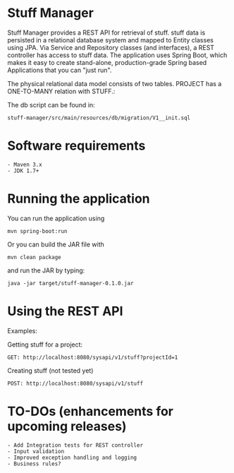 Stuff Manager
===================
Stuff Manager provides a REST API for retrieval of stuff.
stuff data is persisted in a relational database system and mapped to Entity classes
using JPA. Via Service and Repository classes (and interfaces), a REST controller
has access to stuff data.
The application uses Spring Boot, which makes it easy to create stand-alone,
production-grade Spring based Applications that you can "just run".

The physical relational data model consists of two tables. PROJECT has a ONE-TO-MANY relation with STUFF.:

The db script can be found in:

    stuff-manager/src/main/resources/db/migration/V1__init.sql

Software requirements
=====================

    - Maven 3.x
    - JDK 1.7+

Running the application
=======================
You can run the application using

    mvn spring-boot:run

Or you can build the JAR file with

    mvn clean package

and run the JAR by typing:

    java -jar target/stuff-manager-0.1.0.jar

Using the REST API
==================
Examples:

Getting stuff for a project:

    GET: http://localhost:8080/sysapi/v1/stuff?projectId=1

Creating stuff (not tested yet)

    POST: http://localhost:8080/sysapi/v1/stuff


TO-DOs (enhancements for upcoming releases)
===========================================

    - Add Integration tests for REST controller
    - Input validation
    - Improved exception handling and logging
    - Business rules?


